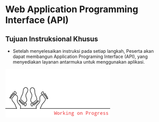 # Web Application Programming Interface (API)

## Tujuan Instruksional Khusus

- Setelah menyelesaikan instruksi pada setiap langkah, Peserta akan dapat membangun Application Programing Interface (API), yang menyediakan layanan antarmuka untuk menggunakan aplikasi.

![](./images/2021-05-18-01-11-22.png)